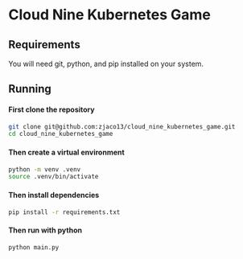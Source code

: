 # Cloud Nine Kubernetes Game

## Requirements
You will need git, python, and pip installed on your system.


## Running
#### First clone the repository
```bash
git clone git@github.com:zjaco13/cloud_nine_kubernetes_game.git
cd cloud_nine_kubernetes_game
```
#### Then create a virtual environment
```bash
python -m venv .venv
source .venv/bin/activate
```

#### Then install dependencies
```bash
pip install -r requirements.txt
```

#### Then run with python
```bash
python main.py
```
